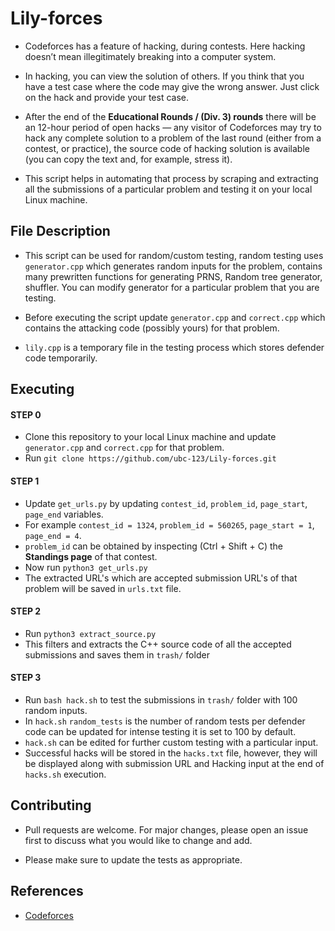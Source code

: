 # Lily-forces

- Codeforces has a feature of hacking, during contests. Here hacking doesn’t mean illegitimately breaking into a computer 
  system.
  
- In hacking, you can view the solution of others. If you think that you have a test case where the code may give the wrong answer.   Just click on the hack and provide your test case.

- After the end of the **Educational Rounds /  (Div. 3) rounds** there will be an 12-hour period of open hacks — any visitor of Codeforces may try to hack any complete solution to a problem of the last round (either from a contest, or practice), the source code of hacking solution is available (you can copy the text and, for example, stress it).

- This script helps in automating that process by scraping and extracting all the submissions of a particular problem and testing it on your local Linux machine.

## File Description

- This script can be used for random/custom testing, random testing uses `generator.cpp` which generates random inputs for the problem, contains many prewritten functions for generating PRNS, Random tree generator, shuffler. You can modify generator for a particular problem that you are testing.

- Before executing the script update `generator.cpp` and `correct.cpp` which contains the attacking code (possibly yours) for that problem.

- `lily.cpp` is a temporary file in the testing process which stores defender code temporarily.

## Executing

#### STEP 0

- Clone this repository to your local Linux machine and update `generator.cpp` and `correct.cpp` for that problem.
- Run `git clone https://github.com/ubc-123/Lily-forces.git`

#### STEP 1 

- Update `get_urls.py` by updating `contest_id`, `problem_id`, `page_start`, `page_end` variables.
- For example  `contest_id = 1324`, `problem_id = 560265`, `page_start = 1`, `page_end = 4`.
- `problem_id` can be obtained by inspecting (Ctrl + Shift + C)  the **Standings page** of that contest.
- Now run `python3 get_urls.py`
- The extracted URL's which are accepted submission URL's of that problem will be saved in `urls.txt` file.

#### STEP 2

- Run `python3 extract_source.py` 
- This filters and extracts the C++ source code of all the accepted submissions and saves them in `trash/` folder 

#### STEP 3

- Run `bash hack.sh` to test the submissions in `trash/` folder with 100 random inputs.  
- In `hack.sh` `random_tests`  is the number of random tests per defender code can be updated for intense testing it is set to 100 by default.
- `hack.sh` can be edited for further custom testing with a particular input.
- Successful hacks will be stored in the `hacks.txt` file, however, they will be displayed along with submission URL and Hacking input at the end of `hacks.sh` execution.

## Contributing    

- Pull requests are welcome. For major changes, please open an issue first to discuss what you would like to change and add.

- Please make sure to update the tests as appropriate.    

## References 

- [Codeforces](https://codeforces.com/)














